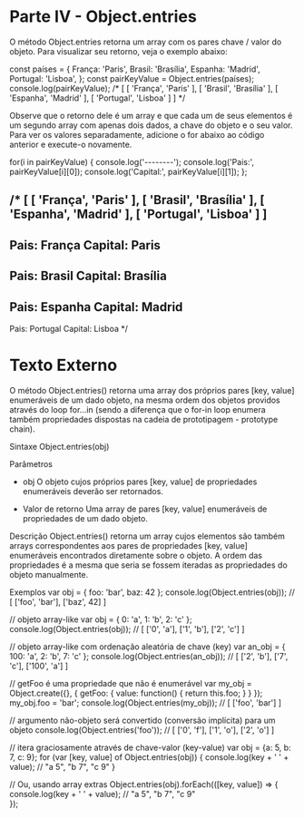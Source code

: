 # Parte IV - Object.entries
O método Object.entries retorna um array com os pares chave / valor do objeto. Para visualizar seu retorno, veja o exemplo abaixo:

const países = {
  França: 'Paris',
  Brasil: 'Brasília',
  Espanha: 'Madrid',
  Portugal: 'Lisboa',
};
const pairKeyValue = Object.entries(países);
console.log(pairKeyValue);
/*
[
  [ 'França', 'Paris' ],
  [ 'Brasil', 'Brasília' ],
  [ 'Espanha', 'Madrid' ],
  [ 'Portugal', 'Lisboa' ]
]
*/

Observe que o retorno dele é um array e que cada um de seus elementos é um segundo array com apenas dois dados, a chave do objeto e o seu valor. Para ver os valores separadamente, adicione o for abaixo ao código anterior e execute-o novamente.

for(i in pairKeyValue) {
  console.log('--------');
  console.log('Pais:', pairKeyValue[i][0]);
  console.log('Capital:', pairKeyValue[i][1]);
};

/*
[
  [ 'França', 'Paris' ],
  [ 'Brasil', 'Brasília' ],
  [ 'Espanha', 'Madrid' ],
  [ 'Portugal', 'Lisboa' ]
]
--------
Pais: França
Capital: Paris
--------
Pais: Brasil
Capital: Brasília
--------
Pais: Espanha
Capital: Madrid
--------
Pais: Portugal
Capital: Lisboa
*/

# Texto Externo
O método Object.entries() retorna uma array dos próprios pares  [key, value] enumeráveis de um dado objeto, na mesma ordem dos objetos providos através do loop for...in (sendo a diferença que o for-in loop enumera também propriedades dispostas na cadeia de prototipagem - prototype chain).

Sintaxe
Object.entries(obj)

Parâmetros
- obj
O objeto cujos próprios pares [key, value] de propriedades enumeráveis deverão ser retornados.

- Valor de retorno
Uma array de pares [key, value] enumeráveis de propriedades de um dado objeto.

Descrição
Object.entries() retorna um array cujos elementos são também arrays correspondentes aos pares de propriedades [key, value] enumeráveis encontrados diretamente sobre o objeto. A ordem das propriedades é a mesma que seria se fossem iteradas as propriedades do objeto manualmente.

Exemplos
var obj = { foo: 'bar', baz: 42 };
console.log(Object.entries(obj)); // [ ['foo', 'bar'], ['baz', 42] ]

// objeto array-like
var obj = { 0: 'a', 1: 'b', 2: 'c' };
console.log(Object.entries(obj)); // [ ['0', 'a'], ['1', 'b'], ['2', 'c'] ]

// objeto array-like com ordenação aleatória de chave (key)
var an_obj = { 100: 'a', 2: 'b', 7: 'c' };
console.log(Object.entries(an_obj)); // [ ['2', 'b'], ['7', 'c'], ['100', 'a'] ]

// getFoo é uma propriedade que não é enumerável
var my_obj = Object.create({}, { getFoo: { value: function() { return this.foo; } } });
my_obj.foo = 'bar';
console.log(Object.entries(my_obj)); // [ ['foo', 'bar'] ]

// argumento não-objeto será convertido (conversão implícita) para um objeto
console.log(Object.entries('foo')); // [ ['0', 'f'], ['1', 'o'], ['2', 'o'] ]

// itera graciosamente através de chave-valor (key-value)
var obj = {a: 5, b: 7, c: 9};
for (var [key, value] of Object.entries(obj)) {
    console.log(key + ' ' + value); // "a 5", "b 7", "c 9"
}

// Ou, usando array extras
Object.entries(obj).forEach(([key, value]) => {
    console.log(key + ' ' + value); // "a 5", "b 7", "c 9"     
});